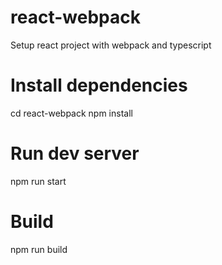 # react-webpack
Setup react project with webpack and typescript

# Install dependencies
cd react-webpack
npm install

# Run dev server
npm run start

# Build
npm run build

 